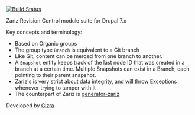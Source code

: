 [![Build Status](https://travis-ci.org/Gizra/zariz.png?branch=6)](https://travis-ci.org/Gizra/zariz)

Zariz Revision Control module suite for Drupal 7.x

Key concepts and terminology:

* Based on Organic groups
* The group type ``Branch`` is equivalent to a Git branch
* Like Git, content can be merged from one branch to another.
* A ``Snapshot`` entity keeps track of the last node ID that was created in a branch at a certain time. Multiple Snapshots can exist in a Branch, each pointing to their parent snapshot.
* Zariz's is very strict about data integrity, and will throw Exceptions whenever trying to tamper with it
* The counterpart of Zariz is [generator-zariz](https://npmjs.org/package/generator-zariz)

Developed by [Gizra](http://gizra.com)

